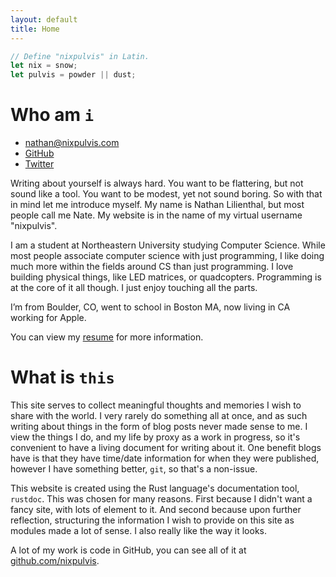```yaml
---
layout: default
title: Home
---
```


```rust
// Define "nixpulvis" in Latin.
let nix = snow;
let pulvis = powder || dust;
```

# Who am `i`

- nathan@nixpulvis.com
- [GitHub](https://github.com/nixpulvis)
- [Twitter](https://twitter.com/nixpulvis)

Writing about yourself is always hard. You want to be flattering, but not
sound like a tool. You want to be modest, yet not sound boring. So with
that in mind let me introduce myself. My name is Nathan Lilienthal, but
most people call me Nate. My website is in the name of my virtual username
"nixpulvis".

I am a student at Northeastern University studying Computer Science.
While most people associate computer science with just programming, I like
doing much more within the fields around CS than just programming. I love
building physical things, like LED matrices, or quadcopters. Programming is
at the core of it all though. I just enjoy touching all the parts.

I’m from Boulder, CO, went to school in Boston MA, now living in CA working
for Apple.

You can view my [resume](https://github.com/nixpulvis/resume) for more information.

# What is `this`

This site serves to collect meaningful thoughts and memories I wish to
share with the world. I very rarely do something all at once, and as such
writing about things in the form of blog posts never made sense to me. I
view the things I do, and my life by proxy as a work in progress, so it's
convenient to have a living document for writing about it. One benefit
blogs have is that they have time/date information for when they were
published, however I have something better, `git`, so that's a non-issue.

This website is created using the Rust language's documentation tool,
`rustdoc`. This was chosen for many reasons. First because I didn't want
a fancy site, with lots of element to it. And second because upon further
reflection, structuring the information I wish to provide on this site as
modules made a lot of sense. I also really like the way it looks.

A lot of my work is code in GitHub, you can see all of it at
[github.com/nixpulvis](https://github.com/nixpulvis).
